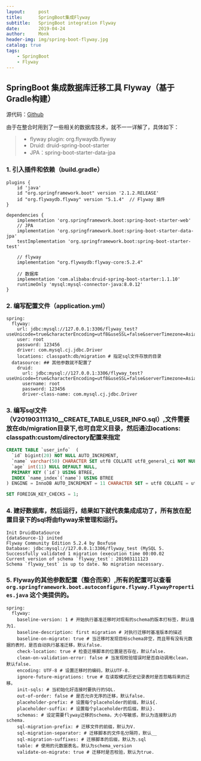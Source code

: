 ```yaml
---
layout:     post
title:      SpringBoot集成Flyway
subtitle:   SpringBoot integration Flyway
date:       2019-04-24
author:     Monk
header-img: img/spring-boot-flyway.jpg
catalog: true
tags:
    - SpringBoot
    - Flyway
---
```

## SpringBoot 集成数据库迁移工具 Flyway（基于Gradle构建）

源代码：[Github](https://github.com/mgljava/java-tools)

由于在整合时用到了一些相关的数据库技术，就不一一详解了，具体如下：

> * flyway plugin: org.flywaydb.flyway
> * Druid: druid-spring-boot-starter
> * JPA：spring-boot-starter-data-jpa

### 1. 引入插件和依赖（build.gradle）
```
plugins {
    id 'java'
    id "org.springframework.boot" version '2.1.2.RELEASE'
    id "org.flywaydb.flyway" version "5.1.4"  // Flyway 插件
}

dependencies {
    implementation 'org.springframework.boot:spring-boot-starter-web'
    // JPA
    implementation 'org.springframework.boot:spring-boot-starter-data-jpa'
    testImplementation 'org.springframework.boot:spring-boot-starter-test'
    
    // flyway
    implementation "org.flywaydb:flyway-core:5.2.4"
    
    // 数据库
    implementation 'com.alibaba:druid-spring-boot-starter:1.1.10'
    runtimeOnly 'mysql:mysql-connector-java:8.0.12'
}
```

### 2. 编写配置文件（application.yml）
```
spring:
  flyway:
    url: jdbc:mysql://127.0.0.1:3306/flyway_test?useUnicode=true&characterEncoding=utf8&useSSL=false&serverTimezone=Asia/Shanghai
    user: root
    password: 123456
    driver: com.mysql.cj.jdbc.Driver
    locations: classpath:db/migration # 指定sql文件存放的目录
  datasource: ## 其他参数就不配置了
    druid:
      url: jdbc:mysql://127.0.0.1:3306/flyway_test?useUnicode=true&characterEncoding=utf8&useSSL=false&serverTimezone=Asia/Shanghai
      username: root
      password: 123456
      driver-class-name: com.mysql.cj.jdbc.Driver
```

### 3. 编写sql文件（V201903111310__CREATE_TABLE_USER_INFO.sql）,文件需要放在db/migration目录下,也可自定义目录，然后通过locations: classpath:custom/directory配置来指定
```sql
CREATE TABLE `user_info`  (
  `id` bigint(20) NOT NULL AUTO_INCREMENT,
  `name` varchar(50) CHARACTER SET utf8 COLLATE utf8_general_ci NOT NULL DEFAULT '',
  `age` int(11) NULL DEFAULT NULL,
  PRIMARY KEY (`id`) USING BTREE,
  INDEX `name_index`(`name`) USING BTREE
) ENGINE = InnoDB AUTO_INCREMENT = 11 CHARACTER SET = utf8 COLLATE = utf8_general_ci ROW_FORMAT = Dynamic;

SET FOREIGN_KEY_CHECKS = 1;
```

### 4. 建好数据库，然后运行，结果如下就代表集成成功了，所有放在配置目录下的sql将由flyway来管理和运行。
```
Init DruidDataSource
{dataSource-1} inited
Flyway Community Edition 5.2.4 by Boxfuse
Database: jdbc:mysql://127.0.0.1:3306/flyway_test (MySQL 5.
Successfully validated 1 migration (execution time 00:00.02
Current version of schema `flyway_test`: 201903111123
Schema `flyway_test` is up to date. No migration necessary.
```

### 5. Flyway的其他参数配置（整合而来）,所有的配置可以查看`org.springframework.boot.autoconfigure.flyway.FlywayProperties.java` 这个类提供的。
```
spring:
  flyway:
    baseline-version: 1 # 开始执行基准迁移时对现有的schema的版本打标签，默认值为1.
    baseline-description: first migration # 对执行迁移时基准版本的描述
    baseline-on-migrate: true # 当迁移时发现目标schema非空，而且带有没有元数据的表时，是否自动执行基准迁移，默认false.
    check-location: true # 检查迁移脚本的位置是否存在，默认false.
    clean-on-validation-error: false # 当发现校验错误时是否自动调用clean，默认false.
    encoding: UTF-8 # 设置迁移时的编码，默认UTF-8.
    ignore-future-migrations: true # 在读取模式历史记录表时是否忽略将来的迁移。
    init-sqls: # 当初始化好连接时要执行的SQL.
    out-of-order: false # 是否允许无序的迁移，默认false.
    placeholder-prefix: # 设置每个placeholder的前缀，默认${.
    placeholder-suffix: # 设置每个placeholder的后缀，默认}.
    schemas: # 设定需要flyway迁移的schema，大小写敏感，默认为连接默认的schema.
    sql-migration-prefix: # 迁移文件的前缀，默认为V.
    sql-migration-separator: # 迁移脚本的文件名分隔符，默认__
    sql-migration-suffixes: # 迁移脚本的后缀，默认为.sql
    table: # 使用的元数据表名，默认为schema_version
    validate-on-migrate: true # 迁移时是否校验，默认为true.
```